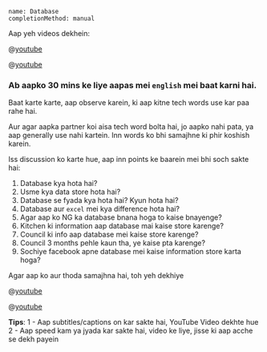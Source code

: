 ```ngMeta
name: Database
completionMethod: manual
```

Aap yeh videos dekhein:

@[youtube](ygajZOV5DXo)

@[youtube](oEJMJuFD204)

### Ab aapko 30 mins ke liye aapas mei `english` mei baat karni hai.
Baat karte karte, aap observe karein, ki aap kitne tech words use kar paa rahe hai.

Aur agar aapka partner koi aisa tech word bolta hai, jo aapko nahi pata, ya aap generally use nahi kartein. Inn words ko bhi samajhne ki phir koshish karein.

Iss discussion ko karte hue, aap inn points ke baarein mei bhi soch sakte hai:

1. Database kya hota hai?
2. Usme kya data store hota hai?
3. Database se fyada kya hota hai? Kyun hota hai?
4. Database aur `excel` mei kya difference hota hai?
5. Agar aap ko NG ka database bnana hoga to kaise bnayenge?
6. Kitchen ki information aap database mai kaise store karenge?
7. Council ki info aap database mei kaise store karenge?
8. Council 3 months pehle kaun tha, ye kaise pta karenge?
9. Sochiye facebook apne database mei kaise information store karta hoga?


Agar aap ko aur thoda samajhna hai, toh yeh dekhiye

@[youtube](d8ByCh-BouQ)

@[youtube](RZlHfbtO2C4)

**Tips**:
1 - Aap subtitles/captions on kar sakte hai, YouTube Video dekhte hue
2 - Aap speed kam ya jyada kar sakte hai, video ke liye, jisse ki aap acche se dekh payein
